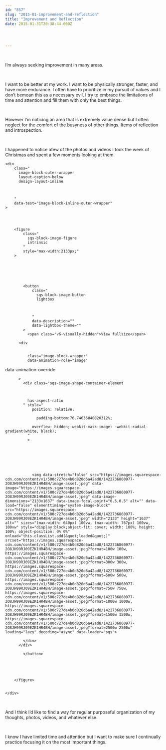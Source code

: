 ```yaml
---
id: "857"
slug: "2015-01-improvement-and-reflection"
title: "Improvement and Reflection"
date: 2015-01-31T20:38:44.000Z




---
```

<div class="sqs-html-content">
  <p> </p><p>I’m always seeking improvement in many areas.</p><p> </p><p>I want to be better at my work. I want to be physically stronger, faster, and have more endurance. I often have to prioritize in my pursuit of values and I don’t bemoan this as a necessary evil, I try to embrace the limitations of time and attention and fill them with only the best things.</p><p> </p><p>However&nbsp;I’m noticing an area that is extremely value dense but I often neglect for the comfort of the busyness of other things. Items of reflection and introspection. &nbsp;</p><p> </p><p>I happened to notice afew of the photos and videos I took the week of Christmas and spent a few moments looking at them.</p>
</div>
































































 

  
  
    <div
        class="
          image-block-outer-wrapper
          layout-caption-below
          design-layout-inline
          
          
          
        "
        data-test="image-block-inline-outer-wrapper"
    >

      

      
        <figure
            class="
              sqs-block-image-figure
              intrinsic
            "
            style="max-width:2133px;"
        >
          
        
        

        
          
            <button
                class="
                  sqs-block-image-button
                  lightbox
                  
          
        
                "
                data-description=""
                data-lightbox-theme=""
            >
              <span class="v6-visually-hidden">View fullsize</span>
              
          <div
              
              
              class="image-block-wrapper"
              data-animation-role="image"
              
  data-animation-override

          >
            <div class="sqs-image-shape-container-element
              
          
        
              has-aspect-ratio
            " style="
                position: relative;
                
                  padding-bottom:76.74636840820312%;
                
                overflow: hidden;-webkit-mask-image: -webkit-radial-gradient(white, black);
              "
              >
                
                
                
                
                
                
                
                <img data-stretch="false" src="https://images.squarespace-cdn.com/content/v1/500c727de4b0d820d6a42ad8/1422736860977-2O8JH99RJ09EZK1HR4BH/image-asset.jpeg" data-image="https://images.squarespace-cdn.com/content/v1/500c727de4b0d820d6a42ad8/1422736860977-2O8JH99RJ09EZK1HR4BH/image-asset.jpeg" data-image-dimensions="2133x1637" data-image-focal-point="0.5,0.5" alt="" data-load="false" elementtiming="system-image-block" src="https://images.squarespace-cdn.com/content/v1/500c727de4b0d820d6a42ad8/1422736860977-2O8JH99RJ09EZK1HR4BH/image-asset.jpeg" width="2133" height="1637" alt="" sizes="(max-width: 640px) 100vw, (max-width: 767px) 100vw, 100vw" style="display:block;object-fit: cover; width: 100%; height: 100%; object-position: 0% 0%" onload="this.classList.add(&quot;loaded&quot;)" srcset="https://images.squarespace-cdn.com/content/v1/500c727de4b0d820d6a42ad8/1422736860977-2O8JH99RJ09EZK1HR4BH/image-asset.jpeg?format=100w 100w, https://images.squarespace-cdn.com/content/v1/500c727de4b0d820d6a42ad8/1422736860977-2O8JH99RJ09EZK1HR4BH/image-asset.jpeg?format=300w 300w, https://images.squarespace-cdn.com/content/v1/500c727de4b0d820d6a42ad8/1422736860977-2O8JH99RJ09EZK1HR4BH/image-asset.jpeg?format=500w 500w, https://images.squarespace-cdn.com/content/v1/500c727de4b0d820d6a42ad8/1422736860977-2O8JH99RJ09EZK1HR4BH/image-asset.jpeg?format=750w 750w, https://images.squarespace-cdn.com/content/v1/500c727de4b0d820d6a42ad8/1422736860977-2O8JH99RJ09EZK1HR4BH/image-asset.jpeg?format=1000w 1000w, https://images.squarespace-cdn.com/content/v1/500c727de4b0d820d6a42ad8/1422736860977-2O8JH99RJ09EZK1HR4BH/image-asset.jpeg?format=1500w 1500w, https://images.squarespace-cdn.com/content/v1/500c727de4b0d820d6a42ad8/1422736860977-2O8JH99RJ09EZK1HR4BH/image-asset.jpeg?format=2500w 2500w" loading="lazy" decoding="async" data-loader="sqs">

            </div>
          </div>
        
            </button>
          
        

        
      
        </figure>
      

    </div>
  





<div class="sqs-html-content">
  <p id="yui_3_17_2_2_1422736768516_8831"><br></p><p id="yui_3_17_2_2_1422736768516_8832">And I think I’d like to find a way for regular purposeful organization of my thoughts, photos, videos, and whatever else.</p><p><br></p><p id="yui_3_17_2_2_1422736768516_8833">I know I have limited time and attention but I want to make sure I continually practice focusing it on the most important things.</p><p id="yui_3_17_2_2_1422736768516_8834"><br></p><p id="yui_3_17_2_2_1422736768516_8835"><br></p>
</div>
